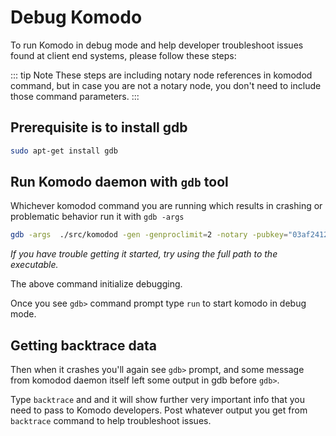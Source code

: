 # Debug Komodo

To run Komodo in debug mode and help developer troubleshoot issues found at client end systems, please follow these steps:

::: tip Note
These steps are including notary node references in komodod command, but in case you are not a notary node, you don't need to include those command parameters.
:::

## Prerequisite is to install gdb

```bash
sudo apt-get install gdb
```

## Run Komodo daemon with `gdb` tool

Whichever komodod command you are running which results in crashing or problematic behavior run it with `gdb -args`

```bash
gdb -args  ./src/komodod -gen -genproclimit=2 -notary -pubkey="03af2412ebf9517a43d192193490476fd0a44312c70755e07eb03b6d71338ebc9d"
```

*If you have trouble getting it started, try using the full path to the executable.*

The above command initialize debugging.

Once you see `gdb>` command prompt type `run` to start komodo in debug mode.

## Getting backtrace data

Then when it crashes you'll again see `gdb>` prompt, and some message from komodod daemon itself left some output in gdb before `gdb>`.

Type `backtrace` and and it will show further very important info that you need to pass to Komodo developers. Post whatever output you get from `backtrace` command to help troubleshoot issues.
